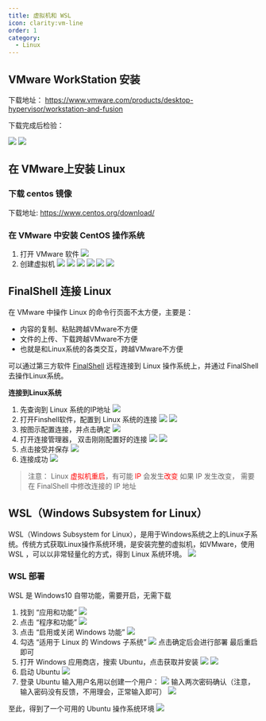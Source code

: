 ```yaml
---
title: 虚拟机和 WSL
icon: clarity:vm-line
order: 1
category:
  - Linux
---
```


## VMware WorkStation 安装
下载地址： https://www.vmware.com/products/desktop-hypervisor/workstation-and-fusion

下载完成后检验：

![](../../../.vuepress/public/assets/images/server/linux/vmware-install1.png)
![](../../../.vuepress/public/assets/images/server/linux/vmware-install2.png)

## 在 VMware上安装 Linux
### 下载 centos 镜像
下载地址: https://www.centos.org/download/

### 在 VMware 中安装 CentOS 操作系统
1. 打开 VMware 软件
![](../../../.vuepress/public/assets/images/server/linux/open-VMware.png)
2. 创建虚拟机
![](../../../.vuepress/public/assets/images/server/linux/create-vm1.png)
![](../../../.vuepress/public/assets/images/server/linux/create-vm2.png)
![](../../../.vuepress/public/assets/images/server/linux/create-vm3.png)
![](../../../.vuepress/public/assets/images/server/linux/create-vm4.png)
![](../../../.vuepress/public/assets/images/server/linux/create-vm5.png)
![](../../../.vuepress/public/assets/images/server/linux/create-vm6.png)

## FinalShell 连接 Linux

在 VMware 中操作 Linux 的命令行页面不太方便，主要是：
- 内容的复制、粘贴跨越VMware不方便
- 文件的上传、下载跨越VMware不方便
- 也就是和Linux系统的各类交互，跨越VMware不方便

可以通过第三方软件 [FinalShell](https://www.hostbuf.com/) 远程连接到 Linux 操作系统上，并通过 FinalShell 去操作Linux系统。

**连接到Linux系统**
1. 先查询到 Linux 系统的IP地址
![](../../../.vuepress/public/assets/images/server/linux/connect-to-linux1.png)
2. 打开Finshell软件，配置到 Linux 系统的连接
![](../../../.vuepress/public/assets/images/server/linux/connect-to-linux2.png)
![](../../../.vuepress/public/assets/images/server/linux/connect-to-linux3.png)
3. 按图示配置连接，并点击确定
![](../../../.vuepress/public/assets/images/server/linux/connect-to-linux4.png)
4. 打开连接管理器， 双击刚刚配置好的连接
![](../../../.vuepress/public/assets/images/server/linux/connect-to-linux5.png)
![](../../../.vuepress/public/assets/images/server/linux/connect-to-linux6.png)
5. 点击接受并保存
![](../../../.vuepress/public/assets/images/server/linux/connect-to-linux7.png)
6. 连接成功
![](../../../.vuepress/public/assets/images/server/linux/connect-to-linux8.png)
> 注意：
> Linux <font color=red>虚拟机重启</font>，有可能 <font color=red>IP</font> 会发生<font color=red>改变</font>
> 如果 IP 发生改变， 需要在 FinalShell 中修改连接的 IP 地址

## WSL（Windows Subsystem for Linux）

WSL（Windows Subsystem for Linux），是用于Windows系统之上的Linux子系统。传统方式获取Linux操作系统环境，是安装完整的虚拟机，如VMware，使用 WSL ，可以以非常轻量化的方式，得到 Linux 系统环境。
![](../../../.vuepress/public/assets/images/server/linux/wsl1.png)

### WSL 部署
WSL 是 Windows10 自带功能，需要开启，无需下载
1. 找到 “应用和功能”
![](../../../.vuepress/public/assets/images/server/linux/wsl-deploy1.png)
2. 点击 “程序和功能”
![](../../../.vuepress/public/assets/images/server/linux/wsl-deploy2.png)
3. 点击 “启用或关闭 Windows 功能”
![](../../../.vuepress/public/assets/images/server/linux/wsl-deploy3.png)
4. 勾选  “适用于 Linux 的 Windows 子系统”
![](../../../.vuepress/public/assets/images/server/linux/wsl-deploy4.png)
点击确定后会进行部署
最后重启即可
5. 打开 Windows 应用商店，搜索 Ubuntu，点击获取并安装
![](../../../.vuepress/public/assets/images/server/linux/wsl-deploy5.png)
![](../../../.vuepress/public/assets/images/server/linux/wsl-deploy6.png)
6. 启动 Ubuntu
![](../../../.vuepress/public/assets/images/server/linux/wsl-deploy7.png)
7. 登录 Ubuntu
输入用户名用以创建一个用户：
![](../../../.vuepress/public/assets/images/server/linux/wsl-deploy8.png)
输入两次密码确认（注意，输入密码没有反馈，不用理会，正常输入即可）
![](../../../.vuepress/public/assets/images/server/linux/wsl-deploy9.png)

至此，得到了一个可用的 Ubuntu 操作系统环境
![](../../../.vuepress/public/assets/images/server/linux/wsl-deploy10.png)
